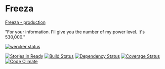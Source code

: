 Freeza
======

[Freeza - production](http://www.freeza.me/)

"For your information. I'll give you the number of my power level. It's 530,000."

[![wercker status](https://app.wercker.com/status/4128ead486bff44ab8c605533ea8d840 "wercker status")](https://app.wercker.com/project/bykey/4128ead486bff44ab8c605533ea8d840)

[![Stories in Ready](https://badge.waffle.io/freeza-me/freeza.png?label=ready)](https://waffle.io/freeza-me/freeza)
[![Build Status](https://travis-ci.org/freeza-me/freeza.png?branch=master)](https://travis-ci.org/freeza-me/freeza)
[![Dependency Status](https://gemnasium.com/freeza-me/freeza.png)](https://gemnasium.com/freeza-me/freeza)
[![Coverage Status](https://coveralls.io/repos/freeza-me/freeza/badge.png?branch=master)](https://coveralls.io/r/freeza-me/freeza?branch=master)
 [![Code Climate](https://codeclimate.com/github/freeza-me/freeza.png)](https://codeclimate.com/github/freeza-me/freeza)
